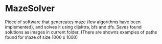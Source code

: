 # MazeSolver
Piece of software that genereates maze (few algorithms have been implemented), and solves it using dijsktra, bfs and dfs. Saves found solutions as images in current folder. (There are showns examples of paths found for maze of size 1000 x 1000)
